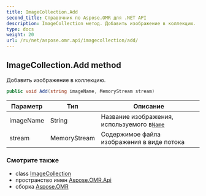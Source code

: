 ```yaml
---
title: ImageCollection.Add
second_title: Справочник по Aspose.OMR для .NET API
description: ImageCollection метод. Добавить изображение в коллекцию.
type: docs
weight: 20
url: /ru/net/aspose.omr.api/imagecollection/add/
---
```

## ImageCollection.Add method

Добавить изображение в коллекцию.

```csharp
public void Add(string imageName, MemoryStream stream)
```

| Параметр | Тип | Описание |
| --- | --- | --- |
| imageName | String | Название изображения, используемого в[`Name`](../../../aspose.omr.generation.config.elements/imageconfig/name/) |
| stream | MemoryStream | Содержимое файла изображения в виде потока |

### Смотрите также

* class [ImageCollection](../)
* пространство имен [Aspose.OMR.Api](../../imagecollection/)
* сборка [Aspose.OMR](../../../)


